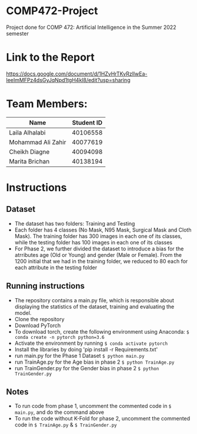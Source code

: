 # COMP472-Project

Project done for COMP 472: Artificial Intelligence in the Summer 2022 semester

# Link to the Report

https://docs.google.com/document/d/1HZvHrTKvRzlIwEa-leeImMFPz4dsGyJqNpd1tgH4kl8/edit?usp=sharing

# Team Members:

| Name               | Student ID |
| ------------------ | ---------- |
| Laila Alhalabi     | 40106558   |
| Mohammad Ali Zahir | 40077619   |
| Cheikh Diagne      | 40094098   |
| Marita Brichan     | 40138194   |

# Instructions

## Dataset

- The dataset has two folders: Training and Testing
- Each folder has 4 classes (No Mask, N95 Mask, Surgical Mask and Cloth Mask). The training folder has 300 images in each one of its classes, while the testing folder has 100 images in each one of its classes
- For Phase 2, we further divided the dataset to introduce a bias for the atrributes age (Old or Young) and gender (Male or Female). From the 1200 initial that we had in the training folder, we reduced to 80 each for each attribute in the testing folder

## Running instructions

- The repository contains a main.py file, which is responsible about displaying the statistics of the dataset, training and evaluating the model.
- Clone the repository
- Download PyTorch
- To download torch, create the following environment using Anaconda:
  `$ conda create -n pytorch python=3.6`
- Activate the environment by running
  `$ conda activate pytorch`
- Install the libraries by doing 'pip install -r Requirements.txt'
- run main.py for the Phase 1 Dataset
  `$ python main.py`
- run TrainAge.py for the Age bias in phase 2
  `$ python TrainAge.py`
- run TrainGender.py for the Gender bias in phase 2
  `$ python TrainGender.py`

## Notes

- To run code from phase 1, uncomment the commented code in `$ main.py`, and do the command above
- To run the code without K-Fold for phase 2, uncomment the commented code in `$ TrainAge.py` & 
`$ TrainGender.py`
